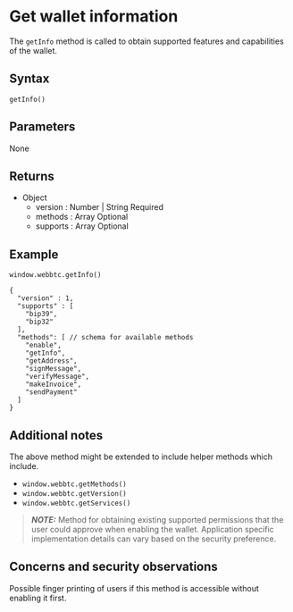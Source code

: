 # Get wallet information

The `getInfo` method is called to obtain supported features and capabilities of the wallet. 

## Syntax

```
getInfo()
```

## Parameters

None

## Returns

- Object
    - version : Number | String <span class="badge">Required</span>
    - methods : Array <span class="badge">Optional</span>
    - supports : Array <span class="badge">Optional</span>

## Example

```
window.webbtc.getInfo()

{ 
  "version" : 1,
  "supports" : [
    "bip39",
    "bip32"
  ],
  "methods": [ // schema for available methods
    "enable",
    "getInfo",
    "getAddress",
    "signMessage",
    "verifyMessage",
    "makeInvoice",
    "sendPayment"
  ]
}
```

## Additional notes

The above method might be extended to include helper methods which include. 

- `window.webbtc.getMethods()`
- `window.webbtc.getVersion()`
- `window.webbtc.getServices()`

> **_NOTE:_**
  Method for obtaining existing supported permissions that the user could approve when enabling the wallet. Application specific implementation details can vary based on the security preference. 

## Concerns and security observations

Possible finger printing of users if this method is accessible without enabling it first.